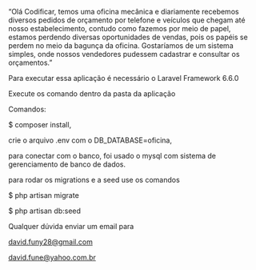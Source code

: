 
“Olá Codificar, temos uma oficina mecânica e diariamente recebemos diversos pedidos de orçamento por telefone e veículos que chegam até nosso estabelecimento, contudo como fazemos por meio de papel, estamos perdendo diversas oportunidades de vendas, pois os papéis se perdem no meio da bagunça da oficina. Gostaríamos de um sistema simples, onde nossos vendedores pudessem cadastrar e consultar os orçamentos.”


Para executar essa aplicação é necessário o Laravel Framework 6.6.0

Execute os comando dentro da pasta da aplicação 

Comandos:

$ composer install, 

 crie o arquivo .env com o DB_DATABASE=oficina,

 para conectar com o banco, foi usado o mysql com sistema de gerenciamento de banco de dados.

 para rodar os migrations e a seed use os comandos

 $ php artisan migrate

 $ php artisan db:seed

Qualquer dúvida enviar um email para

david.funy28@gmail.com

david.fune@yahoo.com.br


